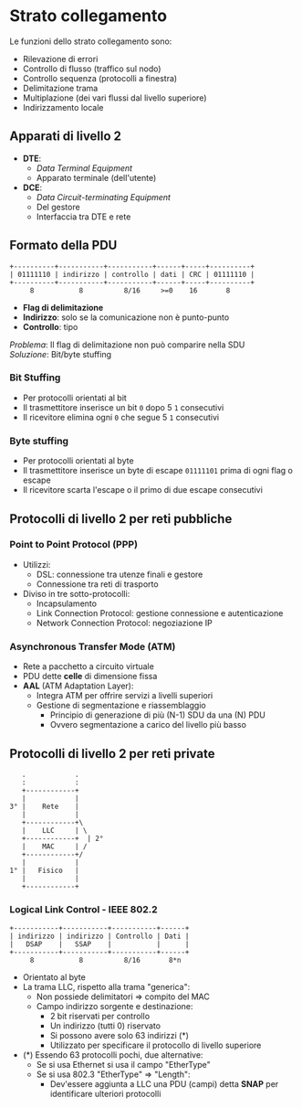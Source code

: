 # Strato collegamento

Le funzioni dello strato collegamento sono:
* Rilevazione di errori
* Controllo di flusso (traffico sul nodo)
* Controllo sequenza (protocolli a finestra)
* Delimitazione trama
* Multiplazione (dei vari flussi dal livello superiore)
* Indirizzamento locale

## Apparati di livello 2
* **DTE**:
	* *Data Terminal Equipment*
	* Apparato terminale (dell'utente)
* **DCE**:
	* *Data Circuit-terminating Equipment*
	* Del gestore
	* Interfaccia tra DTE e rete

## Formato della PDU
```
+----------+-----------+-----------+------+-----+----------+
| 01111110 | indirizzo | controllo | dati | CRC | 01111110 |
+----------+-----------+-----------+------+-----+----------+
     8           8          8/16     >=0    16       8
```

* **Flag di delimitazione**
* **Indirizzo**: solo se la comunicazione non è punto-punto
* **Controllo**: tipo

*Problema*: Il flag di delimitazione non può comparire nella SDU\
*Soluzione*: Bit/byte stuffing

### Bit Stuffing
* Per protocolli orientati al bit
* Il trasmettitore inserisce un bit `0` dopo 5 `1` consecutivi
* Il ricevitore elimina ogni `0` che segue 5 `1` consecutivi

### Byte stuffing
* Per protocolli orientati al byte
* Il trasmettitore inserisce un byte di escape `01111101` prima di ogni flag o escape
* Il ricevitore scarta l'escape o il primo di due escape consecutivi

## Protocolli di livello 2 per reti pubbliche

### Point to Point Protocol (PPP)
* Utilizzi:
	* DSL: connessione tra utenze finali e gestore
	* Connessione tra reti di trasporto
* Diviso in tre sotto-protocolli:
	* Incapsulamento
	* Link Connection Protocol: gestione connessione e autenticazione
	* Network Connection Protocol: negoziazione IP

### Asynchronous Transfer Mode (ATM)
* Rete a pacchetto a circuito virtuale
* PDU dette **celle** di dimensione fissa
* **AAL** (ATM Adaptation Layer):
	* Integra ATM per offrire servizi a livelli superiori
	* Gestione di segmentazione e riassemblaggio
		* Principio di generazione di più (N-1) SDU da una (N) PDU
		* Ovvero segmentazione a carico del livello più basso

## Protocolli di livello 2 per reti private
```
   .            .
   :            :
   +------------+
   |            |
3° |    Rete    |
   |            |
   +------------+\
   |    LLC     | \
   +------------+  | 2°
   |    MAC     | /
   +------------+/
   |            |
1° |   Fisico   |
   |            |
   +------------+
```
###	Logical Link Control - IEEE 802.2

```
+-----------+-----------+-----------+------+
| indirizzo | indirizzo | Controllo | Dati |
|   DSAP    |   SSAP    |           |      |
+-----------+-----------+-----------+------+
     8           8          8/16       8*n
```

* Orientato al byte
* La trama LLC, rispetto alla trama "generica":
	* Non possiede delimitatori => compito del MAC
	* Campo indirizzo sorgente e destinazione:
		* 2 bit riservati per controllo
		* Un indirizzo (tutti 0) riservato
		* Si possono avere solo 63 indirizzi (*)
		* Utilizzato per specificare il protocollo di livello superiore
* (*) Essendo 63 protocolli pochi, due alternative:
	* Se si usa Ethernet si usa il campo "EtherType"
	* Se si usa 802.3 "EtherType" => "Length":
		* Dev'essere aggiunta a LLC una PDU (campi) detta **SNAP** per identificare ulteriori protocolli
